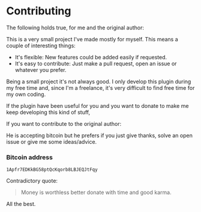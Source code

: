 # Contributing

The following holds true, for me and the original author:

This is a very small project I've made mostly for myself. This means a couple
of interesting things:

- It's flexible: New features could be added easily if requested.
- It's easy to contribute: Just make a pull request, open an issue or whatever
  you prefer.

Being a small project it's not always good. I only develop this plugin during
my free time and, since I'm a freelance, it's very difficult to find free time
for my own coding.

If the plugin have been useful for you and you want to donate to make me keep
developing this kind of stuff, 

If you want to contribute to the original author:

He is accepting bitcoin but he prefers if you just give
thanks, solve an open issue or give me some ideas/advice.

### Bitcoin address

```
1Apfr7EDKkBG58ptQcKqorb8LBJEQJtFqy
```

Contradictory quote:

> Money is worthless better donate with time and good karma.

All the best.
